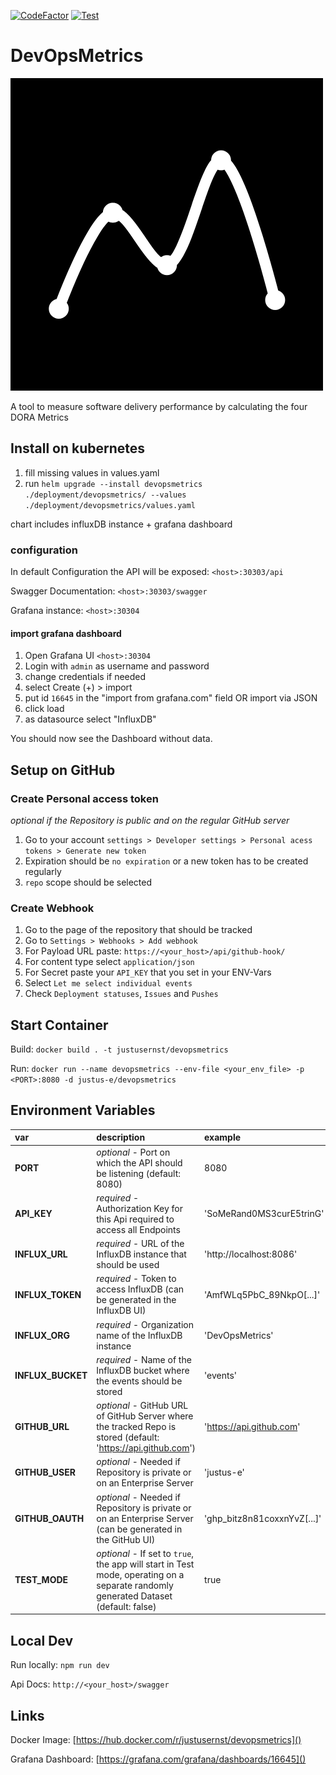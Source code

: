 [![CodeFactor](https://www.codefactor.io/repository/github/justus-e/devopsmetrics/badge)](https://www.codefactor.io/repository/github/justus-e/devopsmetrics)
[![Test](https://github.com/Justus-e/DevOpsMetrics/actions/workflows/test.yml/badge.svg?branch=main)](https://github.com/Justus-e/DevOpsMetrics/actions/workflows/test.yml)
# DevOpsMetrics

![](LOGO.png)

A tool to measure software delivery performance by calculating the four DORA Metrics

## Install on kubernetes

1. fill missing values in values.yaml
2. run `helm upgrade --install devopsmetrics ./deployment/devopsmetrics/ --values ./deployment/devopsmetrics/values.yaml`

chart includes influxDB instance + grafana dashboard

### configuration

In default Configuration the API will be exposed: `<host>:30303/api`

Swagger Documentation: `<host>:30303/swagger`

Grafana instance: `<host>:30304`

#### import grafana dashboard

1. Open Grafana UI `<host>:30304`
2. Login with `admin` as username and password
3. change credentials if needed
4. select Create (+) > import
5. put id `16645` in the "import from grafana.com" field OR import via JSON
6. click load
7. as datasource select "InfluxDB"

You should now see the Dashboard without data.

## Setup on GitHub
### Create Personal access token

_optional if the Repository is public and on the regular GitHub server_

1. Go to your account `settings > Developer settings > Personal acess tokens > Generate new token`
2. Expiration should be `no expiration` or a new token has to be created regularly
3. `repo` scope should be selected

### Create Webhook

1. Go to the page of the repository that should be tracked
2. Go to `Settings > Webhooks > Add webhook`
3. For Payload URL paste: `https://<your_host>/api/github-hook/`
4. For content type select `application/json`
5. For Secret paste your `API_KEY` that you set in your ENV-Vars
6. Select `Let me select individual events`
7. Check `Deployment statuses`, `Issues` and `Pushes`


## Start Container

Build: `docker build . -t justusernst/devopsmetrics`

Run: `docker run --name devopsmetrics --env-file <your_env_file> -p <PORT>:8080 -d justus-e/devopsmetrics`


## Environment Variables

| var               | description                                                                                                                         | example                      |
|:------------------|:------------------------------------------------------------------------------------------------------------------------------------|:-----------------------------|
| **PORT**          | _optional_ - Port on which the API should be listening (default: 8080)                                                              | 8080                         |
| **API_KEY**       | _required_ - Authorization Key for this Api required to access all Endpoints                                                        | 'SoMeRand0MS3curE5trinG'     |
| **INFLUX_URL**    | _required_ - URL of the InfluxDB instance that should be used                                                                       | 'http://localhost:8086'      |
| **INFLUX_TOKEN**  | _required_ - Token to access InfluxDB (can be generated in the InfluxDB UI)                                                         | 'AmfWLq5PbC_89NkpO\[...]'    |
| **INFLUX_ORG**    | _required_ - Organization name of the InfluxDB instance                                                                             | 'DevOpsMetrics'              |
| **INFLUX_BUCKET** | _required_ - Name of the InfluxDB bucket where the events should be stored                                                          | 'events'                     |
| **GITHUB_URL**    | _optional_ - GitHub URL of GitHub Server where the tracked Repo is stored (default: 'https://api.github.com')                       | 'https://api.github.com'     |
| **GITHUB_USER**   | _optional_ - Needed if Repository is private or on an Enterprise Server                                                             | 'justus-e'                   |
| **GITHUB_OAUTH**  | _optional_ - Needed if Repository is private or on an Enterprise Server (can be generated in the GitHub UI)                         | 'ghp_bitz8n81coxxnYvZ\[...]' |
| **TEST_MODE**     | _optional_ - If set to `true`, the app will start in Test mode, operating on a separate randomly generated Dataset (default: false) | true                         |

## Local Dev

Run locally: `npm run dev`

Api Docs: `http://<your_host>/swagger`

## Links

Docker Image: [https://hub.docker.com/r/justusernst/devopsmetrics]()

Grafana Dashboard: [https://grafana.com/grafana/dashboards/16645]()
